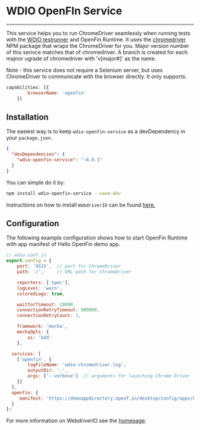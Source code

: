 WDIO OpenFIn Service
================================

----

This service helps you to run ChromeDriver seamlessly when running tests with the [WDIO testrunner](http://webdriver.io/guide/testrunner/gettingstarted.html) and OpenFin Runtime. It uses the [chromedriver](https://www.npmjs.com/package/chromedriver) NPM package that wraps the ChromeDriver for you.  Major version number of this serivce matches that of chromedriver.  A branch is created for each majnor ugrade of chromedriver with 'v[major#]' as the name.

Note - this service does not require a Selenium server, but uses ChromeDriver to communicate with the browser directly.
It only supports:

```js
capabilities: [{
        browserName: 'openfin'
    }]
```

## Installation

The easiest way is to keep `wdio-openfin-service` as a devDependency in your `package.json`.

```json
{
  "devDependencies": {
    "wdio-openfin-service": "~8.0.1"
  }
}
```

You can simple do it by:

```bash
npm install wdio-openfin-service --save-dev
```

Instructions on how to install `WebdriverIO` can be found [here.](http://webdriver.io/guide/getstarted/install.html)

## Configuration

The following example configuration shows how to start OpenFin Runtime with app manifest of Hello OpenFin demo app.

```js
// wdio.conf.js
export.config = {
    port: '9515',  // port for ChromeDriver
    path: '/',     // URL path for ChromeDriver

    reporters: ['spec'],
    logLevel: 'warn',
    coloredLogs: true,

    waitforTimeout: 10000,
    connectionRetryTimeout: 900000,
    connectionRetryCount: 1,

    framework: 'mocha',
    mochaOpts: {
        ui: 'bdd'
    },

  services: [
    ['openfin', {
        logFileName: 'wdio-chromedriver.log',
        outputDir: '.',
        args: ['--verbose']  // arguments for launching Chrome Driver
    }]
  ],
  openfin: {
     manifest: 'https://demoappdirectory.openf.in/desktop/config/apps/OpenFin/HelloOpenFin/selenium.json'
  }
};
```

For more information on WebdriverIO see the [homepage](http://webdriver.io).
